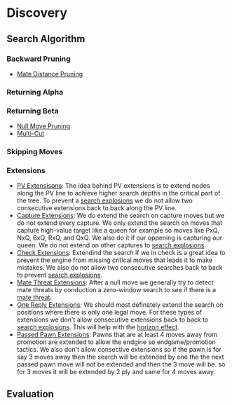 # Discovery
## Search Algorithm
### Backward Pruning
- [Mate Distance Pruning](https://www.chessprogramming.org/Mate_Distance_Pruning)
### Returning Alpha
### Returning Beta
- [Null Move Pruning](https://www.chessprogramming.org/Null_Move_Pruning)
- [Multi-Cut](https://www.chessprogramming.org/Multi-Cut)
### Skipping Moves
### Extensions
- [PV Extensisons](https://www.chessprogramming.org/PV_Extensions): The idea behind PV extensions is to extend nodes along the PV line to achieve higher search depths in the critical part of the tree. To prevent a [search explosions](https://www.chessprogramming.org/Search_Explosion) we do not allow two consecutive extensions back to back along the PV line.
- [Capture Extensions](https://www.chessprogramming.org/Capture_Extensions): We do extend the search on capture moves but we do not extend every capture. We only extend the search on moves that capture high-value target like a queen for example so moves like PxQ, NxQ, BxQ, RxQ, and QxQ. We also do it if our oppening is capturing our queen. We do not extend on other captures to [search explosions](https://www.chessprogramming.org/Search_Explosion).
- [Check Extensions](https://www.chessprogramming.org/Check_Extensions): Extendind the search if we in check is a great idea to prevent the engine from missing critical moves that leads it to make mistakes. We also do not allow two consecutive searches back to back to prevent [search explosions](https://www.chessprogramming.org/Search_Explosion).
- [Mate Threat Extensions](https://www.chessprogramming.org/Mate_Threat_Extensions): After a null move we generally try to detect mate threats by conduction a zero-window search to see if there is a [mate threat](https://www.chessprogramming.org/Null_Move_Pruning#Mate_Threats).
- [One Reply Extensions](https://www.chessprogramming.org/One_Reply_Extensions): We should most definately extend the search on positions where there is only one legal move. For these types of extensions we don't allow consecutive extensions back to back to [search explosions](https://www.chessprogramming.org/Search_Explosion). This will help with the [horizon effect](https://www.chessprogramming.org/Horizon_Effect).
- [Passed Pawn Extensions](https://www.chessprogramming.org/Passed_Pawn_Extensions): Pawns that are at least 4 moves away from promotion are extended to allow the endgine so endgame/promotion tactics. We also don't allow consective extensions so if the pawn is for say 3 moves away then the search will be extended by one the the next passed pawn move will not be extended and then the 3 move will be. so for 3 moves it will be extended by 2 ply and same for 4 moves away.
## Evaluation
